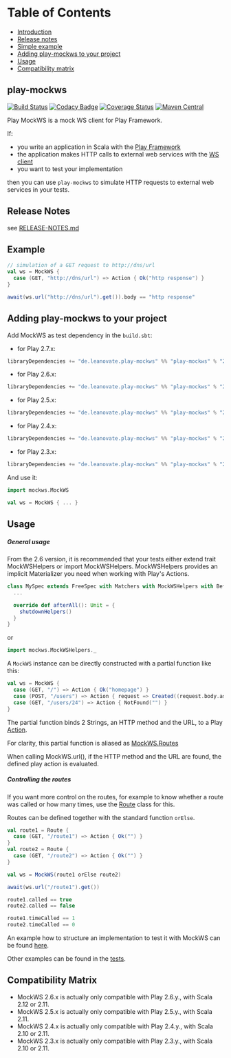 Table of Contents
=================

* [Introduction](#play-mockws)
* [Release notes](#release-notes)
* [Simple example](#example)
* [Adding play-mockws to your project](#adding-play-mockws-to-your-project)
* [Usage](#usage)
* [Compatibility matrix](#compatibility-matrix)

## play-mockws

[![Build Status](https://travis-ci.org/leanovate/play-mockws.svg?branch=master)](https://travis-ci.org/leanovate/play-mockws)
[![Codacy Badge](https://api.codacy.com/project/badge/Grade/a7f45a8cbd2a4085ac03ff8c163e3394)](https://app.codacy.com/app/yann-simon-fr/play-mockws?utm_source=github.com&utm_medium=referral&utm_content=leanovate/play-mockws&utm_campaign=Badge_Grade_Dashboard)
[![Coverage Status](https://coveralls.io/repos/github/leanovate/play-mockws/badge.svg)](https://coveralls.io/github/leanovate/play-mockws)
[![Maven Central](https://maven-badges.herokuapp.com/maven-central/de.leanovate.play-mockws/play-mockws_2.11/badge.svg)](https://maven-badges.herokuapp.com/maven-central/de.leanovate.play-mockws/play-mockws_2.11)

Play MockWS is a mock WS client for Play Framework.

If:
- you write an application in Scala with the [Play Framework](https://playframework.com/)
- the application makes HTTP calls to external web services with the [WS client](https://www.playframework.com/documentation/latest/ScalaWS)
- you want to test your implementation

then you can use `play-mockws` to simulate HTTP requests to external web services in your tests.

## Release Notes

see [RELEASE-NOTES.md](RELEASE-NOTES.md)

## Example

```scala
// simulation of a GET request to http://dns/url
val ws = MockWS {
  case (GET, "http://dns/url") => Action { Ok("http response") }
}

await(ws.url("http://dns/url").get()).body == "http response"
```

## Adding play-mockws to your project

Add MockWS as test dependency in the `build.sbt`:

* for Play 2.7.x:
```scala
libraryDependencies += "de.leanovate.play-mockws" %% "play-mockws" % "2.7.0" % Test
```
* for Play 2.6.x:
```scala
libraryDependencies += "de.leanovate.play-mockws" %% "play-mockws" % "2.6.2" % Test
```
* for Play 2.5.x:
```scala
libraryDependencies += "de.leanovate.play-mockws" %% "play-mockws" % "2.5.1" % Test
```
* for Play 2.4.x:
```scala
libraryDependencies += "de.leanovate.play-mockws" %% "play-mockws" % "2.4.2" % Test
```
* for Play 2.3.x:
```scala
libraryDependencies += "de.leanovate.play-mockws" %% "play-mockws" % "2.3.2" % Test
```


And use it:
```scala
import mockws.MockWS

val ws = MockWS { ... }
```

## Usage

##### General usage

From the 2.6 version, it is recommended that your tests either extend trait MockWSHelpers or import MockWSHelpers. MockWSHelpers
provides an implicit Materializer you need when working with Play's Actions.

```scala
class MySpec extends FreeSpec with Matchers with MockWSHelpers with BeforeAndAfterAll {
  ...

  override def afterAll(): Unit = {
    shutdownHelpers()
  }
}
```

or
```scala
import mockws.MockWSHelpers._
```

A `MockWS` instance can be directly constructed with a partial function like this:
```scala
val ws = MockWS {
  case (GET, "/") => Action { Ok("homepage") }
  case (POST, "/users") => Action { request => Created((request.body.asJson.get \ "id").as[String]) }
  case (GET, "/users/24") => Action { NotFound("") }
}
```
The partial function binds 2 Strings, an HTTP method and the URL, to a Play [Action](https://www.playframework.com/documentation/latest/ScalaActions).

For clarity, this partial function is aliased as [MockWS.Routes](src/main/scala/mockws/MockWS.scala)

When calling MockWS.url(), if the HTTP method and the URL are found, the defined play action is evaluated.

##### Controlling the routes

If you want more control on the routes, for example to know whether a route was called or how many times, use the [Route](src/main/scala/mockws/Route.scala) class for this.

Routes can be defined together with the standard function `orElse`.

```scala
val route1 = Route {
  case (GET, "/route1") => Action { Ok("") }
}
val route2 = Route {
  case (GET, "/route2") => Action { Ok("") }
}

val ws = MockWS(route1 orElse route2)

await(ws.url("/route1").get())

route1.called == true
route2.called == false

route1.timeCalled == 1
route2.timeCalled == 0
```

An example how to structure an implementation to test it with MockWS can be found [here](src/test/scala/mockws/Example.scala).

Other examples can be found in the [tests](src/test/scala/mockws/).

## Compatibility Matrix

- MockWS 2.6.x is actually only compatible with Play 2.6.y., with Scala 2.12 or 2.11.
- MockWS 2.5.x is actually only compatible with Play 2.5.y., with Scala 2.11.
- MockWS 2.4.x is actually only compatible with Play 2.4.y., with Scala 2.10 or 2.11.
- MockWS 2.3.x is actually only compatible with Play 2.3.y., with Scala 2.10 or 2.11.
